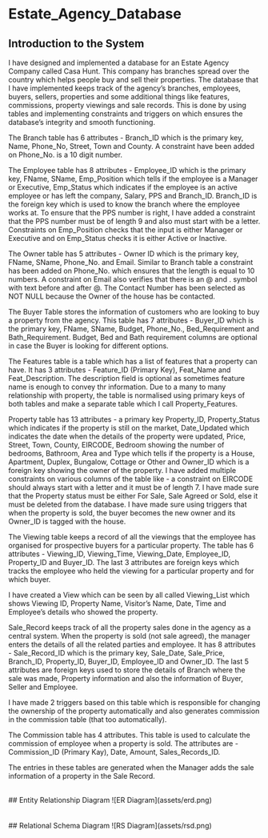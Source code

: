 # Estate_Agency_Database

## Introduction to the System
I have designed and implemented a database for an Estate Agency Company called Casa Hunt. This company has branches spread over the country which helps people buy and sell their properties. The database that I have implemented keeps track of the agency’s branches, employees, buyers, sellers, properties and some additional things like features, commissions, property viewings and sale records. This is done by using tables and implementing constraints and triggers on which ensures the database’s integrity and smooth functioning.


The Branch table has 6 attributes - Branch_ID which is the primary key, Name, Phone_No, Street, Town and County. A constraint have been added on Phone_No. is a 10 digit number.


The Employee table has 8 attributes - Employee_ID which is the primary key, FName, SName, Emp_Position which tells if the employee is a Manager or Executive, Emp_Status which indicates if the employee is an active employee or has left the company, Salary, PPS and Branch_ID. Branch_ID is the foreign key which is used to know the branch where the employee works at. To ensure that the PPS number is right, I have added a constraint that the PPS number must be of length 9 and also must start with be a letter. Constraints on Emp_Position checks that the input is either Manager or Executive and on Emp_Status checks it is either Active or Inactive.


The Owner table has 5 attributes - Owner ID which is the primary key, FName, SName, Phone_No. and Email. Similar to Branch table a constraint has been added on Phone_No. which ensures that the length is equal to 10 numbers. A constraint on Email also verifies that there is an @ and . symbol with text before and after @. The Contact Number has been selected as NOT NULL because the Owner of the house has be contacted.

The Buyer Table stores the information of customers who are looking to buy a property from the agency. This table has 7 attributes - Buyer_ID which is the primary key, FName, SName, Budget, Phone_No., Bed_Requirement and Bath_Requirement. Budget, Bed and Bath requirement columns are optional in case the Buyer is looking for different options.


The Features table is a table which has a list of features that a property can have. It has 3 attributes - Feature_ID (Primary Key), Feat_Name and Feat_Description. The description field is optional as sometimes feature name is enough to convey thr information. Due to a many to many relationship with property, the table is normalised using primary keys of both tables and make a separate table which I call Property_Features.


Property table has 13 attributes - a primary key Property_ID, Property_Status which indicates if the property is still on the market, Date_Updated which indicates the date when the details of the property were updated, Price, Street, Town, County, EIRCODE, Bedroom showing the number of bedrooms, Bathroom, Area and Type which tells if the property is a House, Apartment, Duplex, Bungalow, Cottage or Other and Owner_ID which is a foreign key showing the owner of the property. I have added multiple constraints on various columns of the table like - a constraint on EIRCODE should always start with a letter and it must be of length 7. I have made sure that the Property status must be either For Sale, Sale Agreed or Sold, else it must be deleted from the database.
I have made sure using triggers that when the property is sold, the buyer becomes the new owner and its Owner_ID is tagged with the house.


The Viewing table keeps a record of all the viewings that the employee has organised for prospective buyers for a particular property. The table has 6 attributes - Viewing_ID, Viewing_Time, Viewing_Date, Employee_ID, Property_ID and Buyer_ID. The last 3 attributes are foreign keys which tracks the employee who held the viewing for a particular property and for which buyer.


I have created a View which can be seen by all called Viewing_List which shows Viewing ID, Property Name, Visitor’s Name, Date, Time and Employee’s details who showed the property.


Sale_Record keeps track of all the property sales done in the agency as a central system. When the property is sold (not sale agreed), the manager enters the details of all the related parties and employee. It has 8 attributes - Sale_Record_ID which is the primary key, Sale_Date, Sale_Price, Branch_ID, Property_ID, Buyer_ID, Employee_ID and Owner_ID. The last 5 attributes are foreign keys used to store the details of Branch where the sale was made, Property information and also the information of Buyer, Seller and Employee.


I have made 2 triggers based on this table which is responsible for changing the ownership of the property automatically and also generates commission in the commission table (that too automatically).


The Commission table has 4 attributes. This table is used to calculate the commission of employee when a property is sold. The attributes are - Commission_ID (Primary Kay), Date, Amount, Sales_Records_ID.

The entries in these tables are generated when the Manager adds the sale information of a property in the Sale Record.

<br>
## Entity Relationship Diagram
![ER Diagram](assets/erd.png)
<br><br>


<br>
## Relational Schema Diagram
![RS Diagram](assets/rsd.png)
<br><br>


